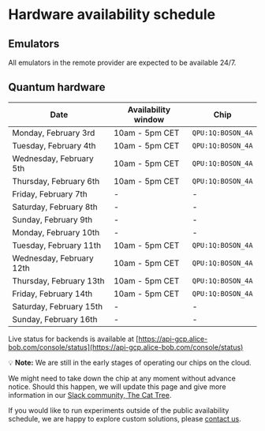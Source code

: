# Hardware availability schedule

## Emulators

All emulators in the remote provider are expected to be available 24/7.

## Quantum hardware

| Date | Availability window | Chip |
| --- | --- | --- |
| Monday, February 3rd | 10am - 5pm CET | `QPU:1Q:BOSON_4A` |
| Tuesday, February 4th | 10am - 5pm CET | `QPU:1Q:BOSON_4A` |
| Wednesday, February 5th | 10am - 5pm CET | `QPU:1Q:BOSON_4A` |
| Thursday, February 6th | 10am - 5pm CET | `QPU:1Q:BOSON_4A` |
| Friday, February 7th | - | - |
| Saturday, February 8th | - | - |
| Sunday, February 9th | - | - |
| Monday, February 10th | - | - |
| Tuesday, February 11th | 10am - 5pm CET | `QPU:1Q:BOSON_4A` |
| Wednesday, February 12th | 10am - 5pm CET | `QPU:1Q:BOSON_4A` |
| Thursday, February 13th | 10am - 5pm CET | `QPU:1Q:BOSON_4A` |
| Friday, February 14th | 10am - 5pm CET | `QPU:1Q:BOSON_4A` |
| Saturday, February 15th | - | - |
| Sunday, February 16th | - | - |

Live status for backends is available at [https://api-gcp.alice-bob.com/console/status](https://api-gcp.alice-bob.com/console/status)

💡 **Note:** We are still in the early stages of operating our chips on the cloud.

We might need to take down the chip at any moment without advance notice. Should this happen, we will update this page and give more information in our [Slack community, The Cat Tree](https://join.slack.com/t/the-cat-tree/shared_invite/zt-2cg0a3rno-PP~AaUztS3dtiRyzsawlnQ).

If you would like to run experiments outside of the public availability schedule, we are happy to explore custom solutions, please [contact us](../contact_us.md).
